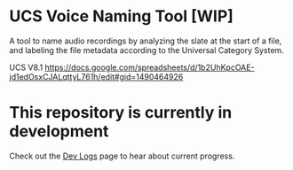# UCS Voice Naming Tool [WIP]
A tool to name audio recordings by analyzing the slate at the start of a file, and labeling the file metadata according to the Universal Category System.

UCS V8.1
https://docs.google.com/spreadsheets/d/1b2UhKpcOAE-jd1edOsxCJALqttyL761h/edit#gid=1490464926

# This repository is currently in development
Check out the [Dev Logs](https://github.com/SoundsLikeJonny/UCS-Voice-Naming-Tool/wiki/Dev-Logs) page to hear about current progress.
